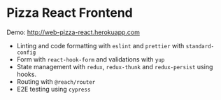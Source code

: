 # Pizza React Frontend

Demo: http://web-pizza-react.herokuapp.com

- Linting and code formatting with `eslint` and `prettier` with `standard-config`
- Form with `react-hook-form` and validations with `yup`
- State management with `redux`, `redux-thunk` and `redux-persist` using hooks.
- Routing with `@reach/router`
- E2E testing using `cypress`

